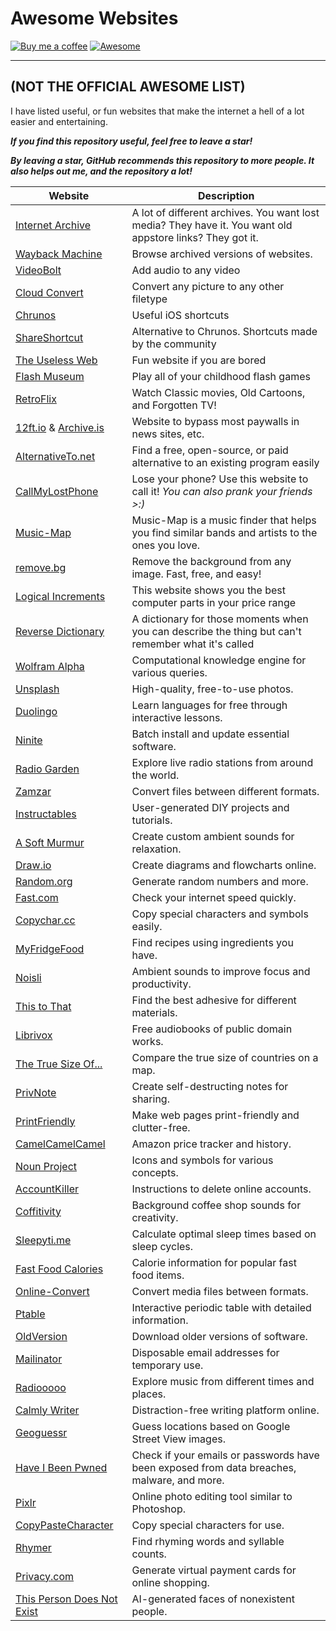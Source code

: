 Awesome Websites
===
[![Buy me a coffee](https://img.shields.io/badge/Buy%20me%20a%20coffee-048754?logo=buymeacoffee)](buymeacoffee.com/luhh)
[![Awesome](https://jaywcjlove.github.io/sb/ico/awesome.svg)](https://github.com/sindresorhus/awesome)

----
## **(NOT THE OFFICIAL AWESOME LIST)** 

I have listed useful, or fun websites that make the internet a hell of a lot easier and entertaining.

***If you find this repository useful, feel free to leave a star!***

***By leaving a star, GitHub recommends this repository to more people. It also helps out me, and the repository a lot!***

| Website | Description |
| --- | --- |
| [Internet Archive](https://archive.org/) | A lot of different archives. You want lost media? They have it. You want old appstore links? They got it. |
| [Wayback Machine](https://web.archive.org/) | Browse archived versions of websites. |
| [VideoBolt](https://videobolt.net/simple-video-tools/add-audio) | Add audio to any video |
| [Cloud Convert](https://cloudconvert.com/) | Convert any picture to any other filetype |
| [Chrunos](https://chrunos.com/category/shortcuts/) | Useful iOS shortcuts |
| [ShareShortcut](https://shareshortcuts.com/) | Alternative to Chrunos. Shortcuts made by the community |
| [The Useless Web](https://theuselessweb.com/) | Fun website if you are bored |
| [Flash Museum](https://flashmuseum.org/) | Play all of your childhood flash games |
| [RetroFlix](https://retroflix.org) | Watch Classic movies, Old Cartoons, and Forgotten TV! |
| [12ft.io](https://12ft.io) & [Archive.is](https://Archive.is) | Website to bypass most paywalls in news sites, etc. |
| [AlternativeTo.net](https://AlternativeTo.net) | Find a free, open-source, or paid alternative to an existing program easily |
| [CallMyLostPhone](https://callmylostphone.com/) | Lose your phone? Use this website to call it! *You can also prank your friends >:)* |
| [Music-Map](https://www.music-map.com/) | Music-Map is a music finder that helps you find similar bands and artists to the ones you love. |
| [remove.bg](https://remove.bg) | Remove the background from any image. Fast, free, and easy! 
| [Logical Increments](https://logicalincrements.com) | This website shows you the best computer parts in your price range |
| [Reverse Dictionary](https://www.onelook.com/reverse-dictionary.shtml) | A dictionary for those moments when you can describe the thing but can't remember what it's called |
| [Wolfram Alpha](https://www.wolframalpha.com/) | Computational knowledge engine for various queries. |
| [Unsplash](https://www.wolframalpha.com/) | High-quality, free-to-use photos. |
| [Duolingo](https://www.duolingo.com/) | Learn languages for free through interactive lessons. |
| [Ninite](https://ninite.com/) | Batch install and update essential software. |
| [Radio Garden](http://radio.garden/) | Explore live radio stations from around the world. |
| [Zamzar](https://www.zamzar.com/) | Convert files between different formats. |
| [Instructables](https://www.instructables.com/) | User-generated DIY projects and tutorials. |
| [A Soft Murmur](https://asoftmurmur.com/) | Create custom ambient sounds for relaxation. |
| [Draw.io](https://app.diagrams.net/) | Create diagrams and flowcharts online. |
| [Random.org](https://www.random.org/) | Generate random numbers and more. |
| [Fast.com](https://fast.com/) | Check your internet speed quickly. |
| [Copychar.cc](https://www.copychar.cc/) | Copy special characters and symbols easily. |
| [MyFridgeFood](http://www.myfridgefood.com/) | Find recipes using ingredients you have. |
| [Noisli](https://www.noisli.com/) | Ambient sounds to improve focus and productivity. |
| [This to That](http://www.thistothat.com/) | Find the best adhesive for different materials. |
| [Librivox](https://librivox.org/) | Free audiobooks of public domain works. |
| [The True Size Of...](https://thetruesize.com/) | Compare the true size of countries on a map. |
| [PrivNote](https://privnote.com/) | Create self-destructing notes for sharing. |
| [PrintFriendly](https://www.printfriendly.com/) | Make web pages print-friendly and clutter-free. |
| [CamelCamelCamel](https://camelcamelcamel.com/) | Amazon price tracker and history. |
| [Noun Project](https://thenounproject.com/) | Icons and symbols for various concepts. |
| [AccountKiller](https://www.accountkiller.com/) | Instructions to delete online accounts. |
| [Coffitivity](https://coffitivity.com/) | Background coffee shop sounds for creativity. |
| [Sleepyti.me](https://sleepyti.me/) | Calculate optimal sleep times based on sleep cycles. |
| [Fast Food Calories](https://fastfoodcalories.com/) | Calorie information for popular fast food items. |
| [Online-Convert](https://www.online-convert.com/) | Convert media files between formats. |
| [Ptable](https://ptable.com/) | Interactive periodic table with detailed information. |
| [OldVersion](https://www.oldversion.com/) | Download older versions of software. |
| [Mailinator](https://www.mailinator.com/) | Disposable email addresses for temporary use. |
| [Radiooooo](http://radiooooo.com/) | Explore music from different times and places. |
| [Calmly Writer](https://www.calmlywriter.com/) | Distraction-free writing platform online. |
| [Geoguessr](https://www.geoguessr.com/) | Guess locations based on Google Street View images. |
| [Have I Been Pwned](https://haveibeenpwned.com) | Check if your emails or passwords have been exposed from data breaches, malware, and more. |
| [Pixlr](https://pixlr.com/) | Online photo editing tool similar to Photoshop. |
| [CopyPasteCharacter](https://www.copypastecharacter.com/) | Copy special characters for use. |
| [Rhymer](http://www.rhymer.com/) | Find rhyming words and syllable counts. |
| [Privacy.com](https://privacy.com/) | Generate virtual payment cards for online shopping. |
| [This Person Does Not Exist](https://thispersondoesnotexist.com/) | AI-generated faces of nonexistent people. |



